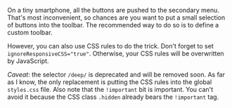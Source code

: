 On a tiny smartphone, all the buttons are pushed to the secondary menu. That's most inconvenient, so chances are you want to put a small selection of buttons into the toolbar. The recommended way to do so is to define a custom toolbar.

However, you can also use CSS rules to do the trick. Don't forget to set <code>ignoreResponsiveCSS="true"</code>. Otherwise, your CSS rules will be overwritten by JavaScript. 

*Caveat*: the selector `/deep/` is deprecated and will be removed soon. As far as I know, the only replacement is putting the CSS rules into the global `styles.css` file. Also note that the `!important` bit is important. You can't avoid it because the CSS class `.hidden` already bears the `!important` tag.
